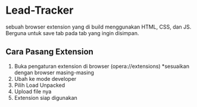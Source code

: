 # Lead-Tracker
sebuah browser extension yang di build menggunakan HTML, CSS, dan JS. Berguna untuk save tab pada tab yang ingin disimpan.

## Cara Pasang Extension
1. Buka pengaturan extension di browser (opera://extensions) *sesuaikan dengan browser masing-masing
2. Ubah ke mode developer
3. Pilih Load Unpacked
4. Upload file nya
5. Extension siap digunakan
